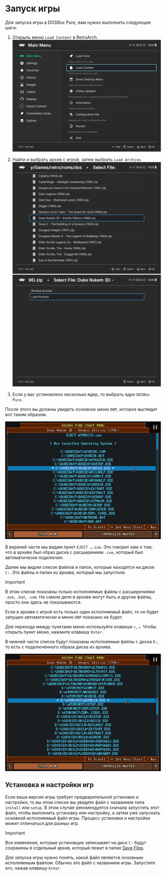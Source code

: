 # Запуск игры

Для запуска игры в DOSBox Pure, вам нужно выполнить следующие шаги:

1. Открыть меню `Load Content` в RetroArch.
   ![Меню Load Content](../assets/dosbox-pure/run-games/load-content.png)

2. Найти и выбрать архив с игрой, затем выбрать `Load Archive`.
   ![Выбор архива с игрой](../assets/dosbox-pure/run-games/select-file.png)
   ![Меню Load Archive](../assets/dosbox-pure/run-games/load-archive.png)

3. Если у вас установлено несколько ядер, то выбрать ядро `DOSBox Pure`.

После этого вы должны увидеть основное меню `DBP`, которое выглядит вот таким образом.

![Основное меню DBP](../assets/dosbox-pure/run-games/drive-c-files.png)

В верхней части мы видим пункт `EJECT ….cue`. Это говорит нам о том, что в архиве был образ диска с расширением `.cue`,
который был автоматически подключен.

Далее мы видим список файлов и папок, которые находятся на диске `C:`. Это файлы и папки из архива, который мы
запустили.

> [!IMPORTANT]  
> В этом списке показаны только исполняемые файлы с расширениями `.exe`, `.bat`, `.com`. На самом деле в архиве могут
> быть и другие файлы, просто они здесь не показываются.
> 
> Если в архиве с игрой есть только один исполняемый файл, то он будет запущен автоматически и меню `DBP` показано не будет.

Для перехода между пунктами меню используйте клавиши `↑`, `↓`. Чтобы открыть пункт меню, нажмите клавишу `Enter`.

В нижней части списка будут показаны исполняемые файлы с диска `D:`, то есть с подключенного образа диска из архива.

![Исполняемые файлы на диске D:](../assets/dosbox-pure/run-games/drive-d-files.png)

## Установка и настройки игр

Если ваша версия игры требует предварительной установки и настройки, то вы этом списке вы увидите файл с названием типа `install` или `setup`.
В этом случае рекомендуется сначала запустить этот файл, чтобы выполнить установку или настройку, а затем уже запускать основной исполняемый файл игры.
Процесс установки и настройки может отличаться для разных игр.

> [!IMPORTANT]
> Все изменения, которые установщик записывает на диск `C:` будут сохранены в отдельный архив, который лежит в папке [Save Files](../retroarch/folders.md#save-files).

Для запуска игры нужно понять, какой файл является основным исполняемым файлом. Обычно это файл с названием игры. Запустите его, нажав клавишу `Enter`.
